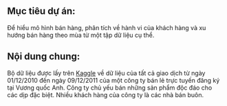 ## Mục tiêu dự án:
Để hiểu mô hình bán hàng, phân tích về hành vi của khách hàng và xu hướng bán hàng theo mùa từ một tập dữ liệu cụ thể.
## Nội dung chung:
Bộ dữ liệu được lấy trên [Kaggle](https://www.kaggle.com/datasets/carrie1/ecommerce-data/data) về dữ liệu của tất cả giao dịch từ ngày 01/12/2010 đến ngày 09/12/2011 của một công ty bán lẻ trực tuyến đăng ký tại Vương quốc Anh. Công ty chủ yếu bán những sản phẩm độc đáo cho các dịp đặc biệt. Nhiều khách hàng của công ty là các nhà bán buôn.
